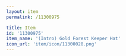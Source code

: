 ```yaml
---
layout: item
permalink: /11300975

title: Item
id: '11300975'
item_name: '(Intro) Gold Forest Keeper Hat'
icon_url: 'item/icon/11300028.png'
---
```

